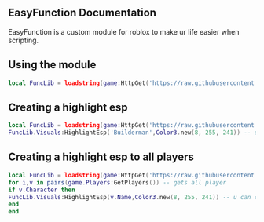 ## EasyFunction Documentation
EasyFunction is a custom module for roblox to make ur life easier when scripting.

## Using the module
```lua
local FuncLib = loadstring(game:HttpGet('https://raw.githubusercontent.com/ScriptSkiddie69/EasyFunction/main/Source'))()
```
## Creating a highlight esp
```lua
local FuncLib = loadstring(game:HttpGet('https://raw.githubusercontent.com/ScriptSkiddie69/EasyFunction/main/Source'))()
FuncLib.Visuals:HighlightEsp('Builderman',Color3.new(8, 255, 241)) -- u can change the builderman to other player name
```
## Creating a highlight esp to all players
```lua
local FuncLib = loadstring(game:HttpGet('https://raw.githubusercontent.com/ScriptSkiddie69/EasyFunction/main/Source'))()
for i,v in pairs(game.Players:GetPlayers()) -- gets all player
if v.Character then
FuncLib.Visuals:HighlightEsp(v.Name,Color3.new(8, 255, 241)) -- u can change the builderman to other player name
end
end
```
